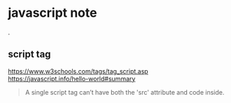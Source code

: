 # javascript note

.

## script tag

<https://www.w3schools.com/tags/tag_script.asp>
<https://javascript.info/hello-world#summary>

> A single script tag can’t have both the 'src' attribute and code inside.
